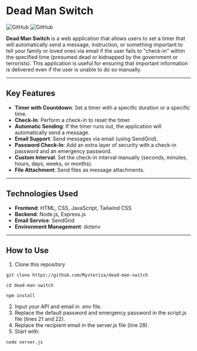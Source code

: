 # Dead Man Switch

![GitHub](https://img.shields.io/badge/license-MIT-blue)  ![GitHub](https://img.shields.io/badge/status-active-brightgreen)

**Dead Man Switch** is a web application that allows users to set a timer that will automatically send a message, instruction, or something important to tell your family or loved ones via email if the user fails to "check-in" within the specified time (presumed dead or kidnapped by the government or terrorists). This application is useful for ensuring that important information is delivered even if the user is unable to do so manually.

---

## Key Features

- **Timer with Countdown**: Set a timer with a specific duration or a specific time.
- **Check-In**: Perform a check-in to reset the timer.
- **Automatic Sending**: If the timer runs out, the application will automatically send a message.
- **Email Support**: Send messages via email (using SendGrid).
- **Password Check-In**: Add an extra layer of security with a check-in password and an emergency password.
- **Custom Interval**: Set the check-in interval manually (seconds, minutes, hours, days, weeks, or months).
- **File Attachment**: Send files as message attachments.

---

## Technologies Used

- **Frontend**: HTML, CSS, JavaScript, Tailwind CSS
- **Backend**: Node.js, Express.js
- **Email Service**: SendGrid
- **Environment Management**: dotenv

---

## How to Use
1. Clone this repository
```
git clone https://github.com/Mysteriza/dead-man-switch
```
```
cd dead-man-switch
```
```
npm install
```
2. Input your API and email in .env file.
3. Replace the default password and emergency password in the script.js file (lines 21 and 22).
4. Replace the recipient email in the server.js file (line 28).
5. Start with:
```
node server.js
```

